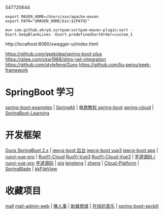 547720644
```
export MAVEN_HOME=/Users/xxx/apache-maven
export PATH="$MAVEN_HOME/bin:${PATH}"

mvn com.github.ekryd.sortpom:sortpom-maven-plugin:sort -Dsort.keepBlankLines -Dsort.predefinedSortOrder=custom_1

```
http://localhost:8080/swagger-ui/index.html

https://github.com/geekidea/spring-boot-plus
https://gitee.com/ckw1988/shiro-jwt-integration
https://github.com/stylefeng/Guns
https://github.com/liu-peiyu/geek-framework
# SpringBoot 学习
[spring-boot-examples](https://github.com/ityouknow/spring-boot-examples) |
[SpringAll](https://github.com/wuyouzhuguli/SpringAll) |
[电商教程 spring-boot](https://github.com/macrozheng/mall-learning) [spring-cloud](https://github.com/macrozheng/mall-swarm) |
[SpringBoot-Learning](https://gitee.com/didispace/SpringBoot-Learning)

# 开发框架
[Guns SpringBoot 2.x](https://github.com/stylefeng/Guns)  |
[jeecg-boot 后台](https://github.com/jeecgboot/jeecg-boot) [jeecg-boot vue3](https://github.com/jeecgboot/jeecgboot-vue3) [jeecg-boot app](https://github.com/jeecgboot/jeecg-uniapp) |
[ruoyi-vue-pro](https://github.com/YunaiV/ruoyi-vue-pro) |
[RuoYi-Cloud](https://github.com/yangzongzhuan/RuoYi-Cloud)
[RuoYi-Vue3](https://github.com/yangzongzhuan/RuoYi-Vue3)
[RuoYi-Cloud-Vue3](https://github.com/yangzongzhuan/RuoYi-Cloud-Vue3) |
[芋道源码 / ruoyi-vue-pro](https://gitee.com/zhijiantianya/ruoyi-vue-pro) [芋道源码](https://gitee.com/yudaocode) |
[pig](https://gitee.com/log4j/pig) [lengleng](https://gitee.com/log4j) |
[zheng](https://gitee.com/shuzheng/zheng) |
[Cloud-Platform](https://gitee.com/geek_qi/cloud-platform) |
[SpringBlade](https://gitee.com/smallc/SpringBlade) |
[kkFileView](https://gitee.com/kekingcn/file-online-preview)

# 收藏项目
[mall](https://github.com/macrozheng/mall) [mall-admin-web](https://github.com/macrozheng/mall-admin-web) |
[微人事](https://github.com/lenve/vhr) |
[新蜂商城](https://github.com/newbee-ltd/newbee-mall/tree/spring-boot-3.x) |
[在线的音乐](https://github.com/Yin-Hongwei/music-website) |
[spring-boot-seckill](https://gitee.com/52itstyle/spring-boot-seckill)
